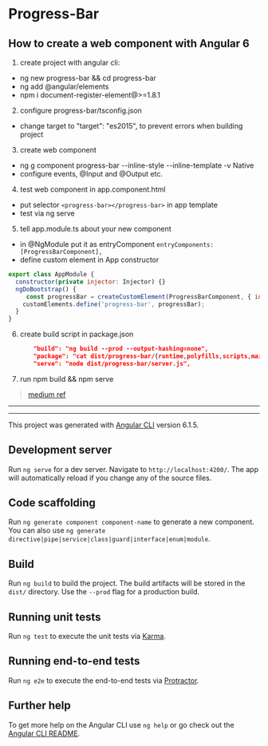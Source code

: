# Progress-Bar

## How to create a web component with Angular 6
1) create project with angular cli:
  - ng new progress-bar && cd progress-bar
  - ng add @angular/elements
  - npm i document-register-element@>=1.8.1
2) configure progress-bar/tsconfig.json
  -  change target to "target": "es2015", to prevent errors when building project
3) create web component
  - ng g component progress-bar --inline-style --inline-template -v Native
  - configure events, @Input and @Output etc.
4) test web component in app.component.html
  - put selector `<progress-bar></progress-bar>` in app template
  - test via ng serve
5) tell app.module.ts about your new component
  - in @NgModule put it as entryComponent `entryComponents:[ProgressBarComponent],`
  - define custom element in App constructor
  ````javascript
  export class AppModule {
    constructor(private injector: Injector) {}
    ngDoBootstrap() {
       const progressBar = createCustomElement(ProgressBarComponent, { injector: this.injector  });
      customElements.define('progress-bar', progressBar);
    }
  }
  ````
6) create build script in package.json
```json   
       "build": "ng build --prod --output-hashing=none",
       "package": "cat dist/progress-bar/{runtime,polyfills,scripts,main}.js | gzip > progress-bar.js.gz",
       "serve": "node dist/progress-bar/server.js",
```
7) run npm build && npm serve

> [medium ref](https://medium.freecodecamp.org/how-to-create-angular-6-custom-elements-web-components-c88814dc6e0a)
  



----------------------------
---------------------------




This project was generated with [Angular CLI](https://github.com/angular/angular-cli) version 6.1.5.

## Development server

Run `ng serve` for a dev server. Navigate to `http://localhost:4200/`. The app will automatically reload if you change any of the source files.

## Code scaffolding

Run `ng generate component component-name` to generate a new component. You can also use `ng generate directive|pipe|service|class|guard|interface|enum|module`.

## Build

Run `ng build` to build the project. The build artifacts will be stored in the `dist/` directory. Use the `--prod` flag for a production build.

## Running unit tests

Run `ng test` to execute the unit tests via [Karma](https://karma-runner.github.io).

## Running end-to-end tests

Run `ng e2e` to execute the end-to-end tests via [Protractor](http://www.protractortest.org/).

## Further help

To get more help on the Angular CLI use `ng help` or go check out the [Angular CLI README](https://github.com/angular/angular-cli/blob/master/README.md).
